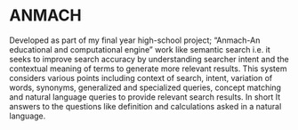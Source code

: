 # ANMACH

Developed as part of my final year high-school project; “Anmach-An educational and computational engine” work like semantic search i.e. it seeks to improve  search accuracy by understanding searcher intent and the contextual meaning of terms to generate more relevant results.  This system considers various points including context of search, intent, variation of words, synonyms, generalized and  specialized queries, concept matching and natural language queries to provide relevant search results. In short It answers to the questions like definition and calculations asked in a natural language.

